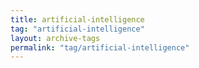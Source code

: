```yaml
---
title: artificial-intelligence
tag: "artificial-intelligence"
layout: archive-tags
permalink: "tag/artificial-intelligence"
---
```

